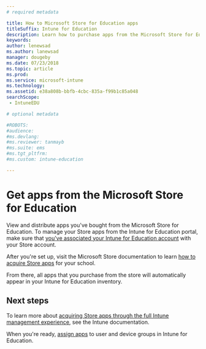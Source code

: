 ```yaml
---
# required metadata

title: How to Microsoft Store for Education apps
titleSuffix: Intune for Education
description: Learn how to purchase apps from the Microsoft Store for Education.
keywords:
author: lenewsad
ms.author: lanewsad
manager: dougeby
ms.date: 07/23/2018
ms.topic: article
ms.prod:
ms.service: microsoft-intune
ms.technology:
ms.assetid: e38a808b-bbfb-4cbc-835a-f99b1c85a048
searchScope:
 - IntuneEDU

# optional metadata

#ROBOTS:
#audience:
#ms.devlang:
#ms.reviewer: tanmayb
#ms.suite: ems
#ms.tgt_pltfrm:
#ms.custom: intune-education

---
```


# Get apps from the Microsoft Store for Education

View and distribute apps you've bought from the Microsoft Store for Education. 
To manage your Store apps from the Intune for Education portal, make sure that [you've associated your Intune for Education account](https://docs.microsoft.com/education/get-started/configure-microsoft-store-for-education) with your Store account.  

After you're set up, visit the Microsoft Store documentation to learn [how to acquire Store apps](https://docs.microsoft.com/microsoft-store/find-and-acquire-apps-overview) for your school.

From there, all apps that you purchase from the store will automatically appear in your Intune for Education inventory.  

## Next steps
To learn more about [acquiring Store apps through the full Intune management experience](https://docs.microsoft.com/mem/configmgr/apps/deploy-use/manage-apps-from-the-windows-store-for-business), see the Intune documentation.  

When you're ready, [assign apps](assign-apps.md) to user and device groups in Intune for Education.


